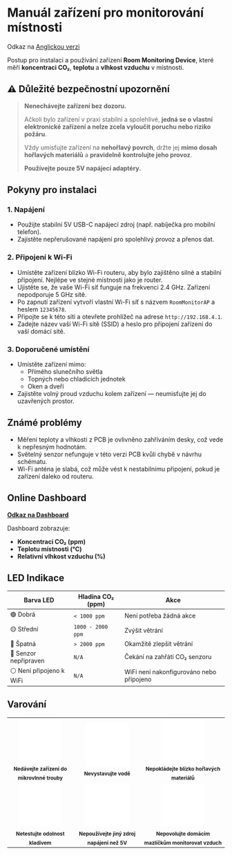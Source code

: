 # Manuál zařízení pro monitorování místnosti

Odkaz na [Anglickou verzi](manual.md)

Postup pro instalaci a používání zařízení **Room Monitoring Device**, které měří **koncentraci CO₂**, **teplotu** a **vlhkost vzduchu** v místnosti.

## ⚠️ Důležité bezpečnostní upozornění

> **Nenechávejte zařízení bez dozoru.**
>
> Ačkoli bylo zařízení v praxi stabilní a spolehlivé, **jedná se o vlastní elektronické zařízení a nelze zcela vyloučit poruchu nebo riziko požáru**.
>
> Vždy umisťujte zařízení na **nehořlavý povrch**, držte jej **mimo dosah hořlavých materiálů** a **pravidelně kontrolujte jeho provoz**.
>
> **Používejte pouze 5V napájecí adaptéry.**

## Pokyny pro instalaci

### 1. Napájení

- Použijte stabilní 5V USB-C napájecí zdroj (např. nabíječka pro mobilní telefon).
- Zajistěte nepřerušované napájení pro spolehlivý provoz a přenos dat.

### 2. Připojení k Wi-Fi

- Umístěte zařízení blízko Wi-Fi routeru, aby bylo zajištěno silné a stabilní připojení. Nejlépe ve stejné místnosti jako je router.
- Ujistěte se, že vaše Wi-Fi síť funguje na frekvenci 2.4 GHz. Zařízení nepodporuje 5 GHz sítě.
- Po zapnutí zařízení vytvoří vlastní Wi-Fi síť s názvem `RoomMonitorAP` a heslem `12345678`.
- Připojte se k této síti a otevřete prohlížeč na adrese `http://192.168.4.1`.
- Zadejte název vaší Wi-Fi sítě (SSID) a heslo pro připojení zařízení do vaší domácí sítě.

### 3. Doporučené umístění

- Umístěte zařízení mimo:
  - Přímého slunečního světla
  - Topných nebo chladicích jednotek
  - Oken a dveří
- Zajistěte volný proud vzduchu kolem zařízení — neumisťujte jej do uzavřených prostor.

## Známé problémy

- Měření teploty a vlhkosti z PCB je ovlivněno zahříváním desky, což vede k nepřesným hodnotám.
- Světelný senzor nefunguje v této verzi PCB kvůli chybě v návrhu schématu.
- Wi-Fi anténa je slabá, což může vést k nestabilnímu připojení, pokud je zařízení daleko od routeru.

## Online Dashboard

[**Odkaz na Dashboard**](https://iot.bagros.eu/d/be7hw0wxuy1vkc/co2?orgId=1&from=now-3h&to=now&timezone=browser&kiosk)

Dashboard zobrazuje:

- **Koncentraci CO₂ (ppm)**
- **Teplotu místnosti (°C)**
- **Relativní vlhkost vzduchu (%)**

## LED Indikace

| Barva LED                | Hladina CO₂ (ppm) | Akce                                     |
| ------------------------ | ----------------- | ---------------------------------------- |
| 🟢 Dobrá                 | `< 1000 ppm`      | Není potřeba žádná akce                  |
| 🟡 Střední               | `1000 - 2000 ppm` | Zvýšit větrání                           |
| 🔴 Špatná                | `> 2000 ppm`      | Okamžitě zlepšit větrání                 |
| 🔵 Senzor nepřipraven    | `N/A`             | Čekání na zahřátí CO₂ senzoru            |
| ⚪ Není připojeno k WiFi | `N/A`             | WiFi není nakonfigurováno nebo připojeno |

## Varování

<!-- prettier-ignore-start -->
<!-- markdownlint-disable -->
<table>
    <tr>
        <td align="center">
            <img src="./img/icons/microwave-off.svg" width="100px;" alt="Mikrovlnná trouba ikona" />
            <br />
            <sub><b>Nedávejte zařízení do mikrovlnné trouby</b></sub>
        </td>
        <td align="center">
            <img src="./img/icons/bucket-droplet.svg" width="100px;" alt="Voda ikona" />
            <br />
            <sub><b>Nevystavujte vodě</b></sub>
        </td>
        <td align="center">
            <img src="./img/icons/flame.svg" width="100px;" alt="Hořlavé materiály ikona" />
            <br />
            <sub><b>Nepokládejte blízko hořlavých materiálů</b></sub>
        </td>
    </tr>
    <tr>
        <td align="center">
            <img src="./img/icons/gavel.svg" width="100px;" alt="Kladivo ikona" />
            <br />
            <sub><b>Netestujte odolnost kladivem</b></sub>
        </td>
        <td align="center">
            <img src="./img/icons/bolt.svg" width="100px;" alt="Napájení ikona" />
            <br />
            <sub><b>Nepoužívejte jiný zdroj napájení než 5V</b></sub>
        </td>
        <td align="center">
            <img src="./img/icons/paw-off.svg" width="100px;" alt="Zvířata ikona" />
            <br />
            <sub><b>Nepovolujte domácím mazlíčkům monitorovat vzduch</b></sub>
        </td>
    </tr>
</table>
<!-- markdownlint-restore -->
<!-- prettier-ignore-end -->
